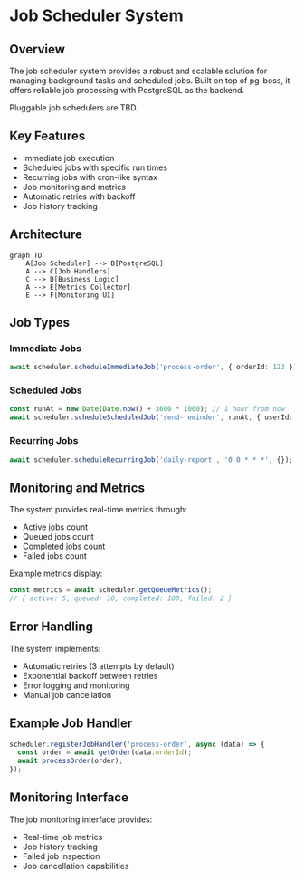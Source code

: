 # Job Scheduler System

## Overview
The job scheduler system provides a robust and scalable solution for managing background tasks and scheduled jobs. Built on top of pg-boss, it offers reliable job processing with PostgreSQL as the backend.

Pluggable job schedulers are TBD.

## Key Features
- Immediate job execution
- Scheduled jobs with specific run times
- Recurring jobs with cron-like syntax
- Job monitoring and metrics
- Automatic retries with backoff
- Job history tracking

## Architecture
```mermaid
graph TD
    A[Job Scheduler] --> B[PostgreSQL]
    A --> C[Job Handlers]
    C --> D[Business Logic]
    A --> E[Metrics Collector]
    E --> F[Monitoring UI]
```

## Job Types
### Immediate Jobs
```typescript
await scheduler.scheduleImmediateJob('process-order', { orderId: 123 });
```

### Scheduled Jobs
```typescript
const runAt = new Date(Date.now() + 3600 * 1000); // 1 hour from now
await scheduler.scheduleScheduledJob('send-reminder', runAt, { userId: 456 });
```

### Recurring Jobs
```typescript
await scheduler.scheduleRecurringJob('daily-report', '0 0 * * *', {}); // Daily at midnight
```

## Monitoring and Metrics
The system provides real-time metrics through:
- Active jobs count
- Queued jobs count
- Completed jobs count
- Failed jobs count

Example metrics display:
```typescript
const metrics = await scheduler.getQueueMetrics();
// { active: 5, queued: 10, completed: 100, failed: 2 }
```

## Error Handling
The system implements:
- Automatic retries (3 attempts by default)
- Exponential backoff between retries
- Error logging and monitoring
- Manual job cancellation

## Example Job Handler
```typescript
scheduler.registerJobHandler('process-order', async (data) => {
  const order = await getOrder(data.orderId);
  await processOrder(order);
});
```

## Monitoring Interface
The job monitoring interface provides:
- Real-time job metrics
- Job history tracking
- Failed job inspection
- Job cancellation capabilities